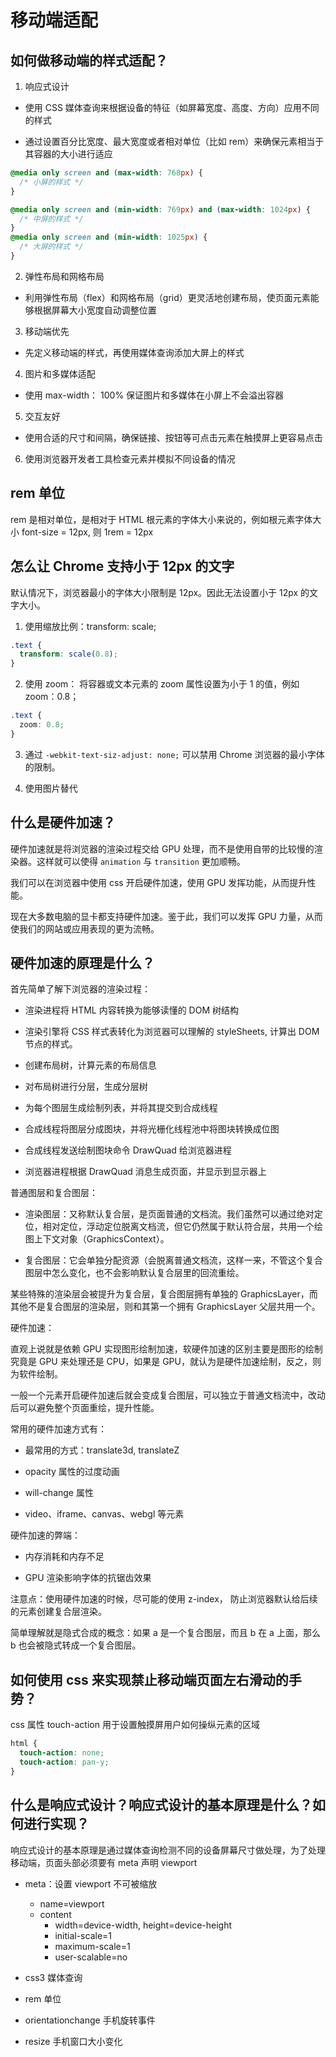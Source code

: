 # 移动端适配

## 如何做移动端的样式适配？

1. 响应式设计

- 使用 CSS 媒体查询来根据设备的特征（如屏幕宽度、高度、方向）应用不同的样式

- 通过设置百分比宽度、最大宽度或者相对单位（比如 rem）来确保元素相当于其容器的大小进行适应

```css
@media only screen and (max-width: 768px) {
  /* 小屏的样式 */
}

@media only screen and (min-width: 769px) and (max-width: 1024px) {
  /* 中屏的样式 */
}
@media only screen and (min-width: 1025px) {
  /* 大屏的样式 */
}
```

2. 弹性布局和网格布局

- 利用弹性布局（flex）和网格布局（grid）更灵活地创建布局，使页面元素能够根据屏幕大小宽度自动调整位置

3. 移动端优先

- 先定义移动端的样式，再使用媒体查询添加大屏上的样式

4. 图片和多媒体适配

- 使用 max-width： 100% 保证图片和多媒体在小屏上不会溢出容器

5. 交互友好

- 使用合适的尺寸和间隔，确保链接、按钮等可点击元素在触摸屏上更容易点击

6. 使用浏览器开发者工具检查元素并模拟不同设备的情况

## rem 单位

rem 是相对单位，是相对于 HTML 根元素的字体大小来说的，例如根元素字体大小 font-size = 12px, 则 1rem = 12px

## 怎么让 Chrome 支持小于 12px 的文字

默认情况下，浏览器最小的字体大小限制是 12px。因此无法设置小于 12px 的文字大小。

1. 使用缩放比例：transform: scale;

```css
.text {
  transform: scale(0.8);
}
```

2. 使用 zoom： 将容器或文本元素的 zoom 属性设置为小于 1 的值，例如 zoom：0.8；

```css
.text {
  zoom: 0.8;
}
```

3. 通过 `-webkit-text-siz-adjust: none;` 可以禁用 Chrome 浏览器的最小字体的限制。

4. 使用图片替代

## 什么是硬件加速？

硬件加速就是将浏览器的渲染过程交给 GPU 处理，而不是使用自带的比较慢的渲染器。这样就可以使得 `animation` 与 `transition` 更加顺畅。

我们可以在浏览器中使用 css 开启硬件加速，使用 GPU 发挥功能，从而提升性能。

现在大多数电脑的显卡都支持硬件加速。鉴于此，我们可以发挥 GPU 力量，从而使我们的网站或应用表现的更为流畅。

## 硬件加速的原理是什么？

首先简单了解下浏览器的渲染过程：

- 渲染进程将 HTML 内容转换为能够读懂的 DOM 树结构

- 渲染引擎将 CSS 样式表转化为浏览器可以理解的 styleSheets, 计算出 DOM 节点的样式。

- 创建布局树，计算元素的布局信息

- 对布局树进行分层，生成分层树

- 为每个图层生成绘制列表，并将其提交到合成线程

- 合成线程将图层分成图块，并将光栅化线程池中将图块转换成位图

- 合成线程发送绘制图块命令 DrawQuad 给浏览器进程

- 浏览器进程根据 DrawQuad 消息生成页面，并显示到显示器上

普通图层和复合图层：

- 渲染图层：又称默认复合层，是页面普通的文档流。我们虽然可以通过绝对定位，相对定位，浮动定位脱离文档流，但它仍然属于默认符合层，共用一个绘图上下文对象（GraphicsContext）。

- 复合图层：它会单独分配资源（会脱离普通文档流，这样一来，不管这个复合图层中怎么变化，也不会影响默认复合层里的回流重绘。

某些特殊的渲染层会被提升为复合层，复合图层拥有单独的 GraphicsLayer，而其他不是复合图层的渲染层，则和其第一个拥有 GraphicsLayer 父层共用一个。

硬件加速：

直观上说就是依赖 GPU 实现图形绘制加速，软硬件加速的区别主要是图形的绘制究竟是 GPU 来处理还是 CPU，如果是 GPU，就认为是硬件加速绘制，反之，则为软件绘制。

一般一个元素开启硬件加速后就会变成复合图层，可以独立于普通文档流中，改动后可以避免整个页面重绘，提升性能。

常用的硬件加速方式有：

- 最常用的方式：translate3d, translateZ

- opacity 属性的过度动画

- will-change 属性

- video、iframe、canvas、webgl 等元素

硬件加速的弊端：

- 内存消耗和内存不足

- GPU 渲染影响字体的抗锯齿效果

注意点：使用硬件加速的时候，尽可能的使用 z-index， 防止浏览器默认给后续的元素创建复合层渲染。

简单理解就是隐式合成的概念：如果 a 是一个复合图层，而且 b 在 a 上面，那么 b 也会被隐式转成一个复合图层。

## 如何使用 css 来实现禁止移动端页面左右滑动的手势？

css 属性 touch-action 用于设置触摸屏用户如何操纵元素的区域

```css
html {
  touch-action: none;
  touch-action: pan-y;
}
```

## 什么是响应式设计？响应式设计的基本原理是什么？如何进行实现？

响应式设计的基本原理是通过媒体查询检测不同的设备屏幕尺寸做处理，为了处理移动端，页面头部必须要有 meta 声明 viewport

- meta：设置 viewport 不可被缩放

  - name=viewport
  - content
    - width=device-width, height=device-height
    - initial-scale=1
    - maximum-scale=1
    - user-scalable=no

- css3 媒体查询

- rem 单位

- orientationchange 手机旋转事件

- resize 手机窗口大小变化
